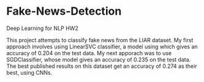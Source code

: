 # Fake-News-Detection
Deep Learning for NLP HW2

This project attempts to classify fake news from the LIAR dataset.
My first approach involves using LinearSVC classifier, a model using which gives an accuracy of 0.204 on the test data.
My next apporach was to use SGDClassifier, whose model gives an accuracy of 0.235 on the test data.
The best published results on this dataset get an accuracy of 0.274 as their best, using CNNs.
